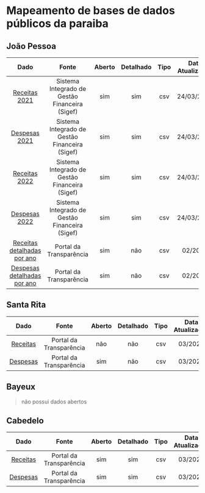 # Mapeamento de bases de dados públicos da paraiba

## João Pessoa

|Dado|Fonte|Aberto|Detalhado|Tipo|Data Atualização|
|:-:|:-:|:-:|:-:|:-:|:-:|
|[Receitas 2021](https://transparencia.joaopessoa.pb.gov.br/#/dados-abertos)|Sistema Integrado de Gestão Financeira (Sigef)|sim|sim|csv|24/03/2022|
|[Despesas 2021](https://transparencia.joaopessoa.pb.gov.br/#/dados-abertos)|Sistema Integrado de Gestão Financeira (Sigef)|sim|sim|csv|24/03/2022|
|[Receitas 2022](https://transparencia.joaopessoa.pb.gov.br/#/dados-abertos)|Sistema Integrado de Gestão Financeira (Sigef)|sim|sim|csv|24/03/2022|
|[Despesas 2022](https://transparencia.joaopessoa.pb.gov.br/#/dados-abertos)|Sistema Integrado de Gestão Financeira (Sigef)|sim|sim|csv|24/03/2022|
|[Receitas detalhadas por ano](https://transparencia.joaopessoa.pb.gov.br/#/receitas/receitas-detalhamento)|Portal da Transparência|sim|não|csv|02/2024|
|[Despesas detalhadas por ano](https://transparencia.joaopessoa.pb.gov.br/#/despesas/despesas-detalhamento)|Portal da Transparência|sim|não|csv|02/2024|

## Santa Rita

|Dado|Fonte|Aberto|Detalhado|Tipo|Data Atualização|
|:-:|:-:|:-:|:-:|:-:|:-:|
|[Receitas](https://santarita.pb.gov.br/portal-da-transparencia/receitas-orcamentarias/)|Portal da Transparência|não|não|csv|03/2024|
|[Despesas](https://santarita.pb.gov.br/portal-da-transparencia/despesas-orcamentarias/)|Portal da Transparência|sim|não|csv|03/2024|

## Bayeux

> não possui dados abertos

## Cabedelo

|Dado|Fonte|Aberto|Detalhado|Tipo|Data Atualização|
|:-:|:-:|:-:|:-:|:-:|:-:|
|[Receitas](https://cabedelo.pb.gov.br/portal-da-transparencia/receitas/)|Portal da Transparência|sim|sim|csv|03/2024|
|[Despesas](https://cabedelo.pb.gov.br/portal-da-transparencia/despesas/)|Portal da Transparência|sim|sim|csv|03/2024|


